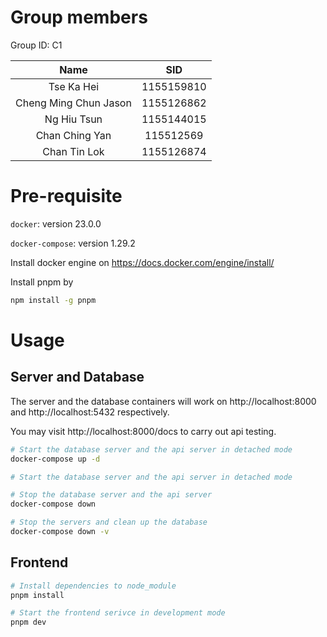 # Group members
Group ID: C1 

|Name|SID|
|:-:|:-:|
|Tse Ka Hei|1155159810| 
|Cheng Ming Chun Jason|1155126862| 
|Ng Hiu Tsun|1155144015| 
|Chan Ching Yan|115512569| 
|Chan Tin Lok|1155126874|


# Pre-requisite
`docker`: version 23.0.0

`docker-compose`: version 1.29.2

Install docker engine on https://docs.docker.com/engine/install/

Install pnpm by
```bash
npm install -g pnpm
```


# Usage

## Server and Database
The server and the database containers will work on http://localhost:8000 and http://localhost:5432 respectively.

You may visit http://localhost:8000/docs to carry out api testing. 
```bash
# Start the database server and the api server in detached mode
docker-compose up -d

# Start the database server and the api server in detached mode

# Stop the database server and the api server
docker-compose down

# Stop the servers and clean up the database
docker-compose down -v
```


## Frontend
```bash
# Install dependencies to node_module
pnpm install 

# Start the frontend serivce in development mode
pnpm dev
```

